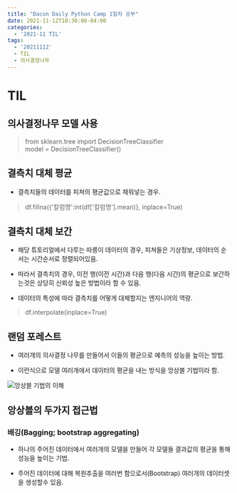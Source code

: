 ```yaml
---
title: "Dacon Daily Python Camp 1일차 공부"
date: 2021-11-12T18:30:00-04:00
categories:
  - '2021-11 TIL'
tags:
  - '20211112'
  - TIL
  - 의사결정나무
---
```



# TIL

## 의사결정나무 모델 사용

> from sklearn.tree import DecisionTreeClassifier  
> model = DecisionTreeClassifier()


## 결측치 대체 평균

* 결측치들의 데이터를 피쳐의 평균값으로 채워넣는 경우.

> df.fillna({'칼럼명':int(df['칼럼명'].mean)}, inplace=True)

## 결측치 대체 보간

* 해당 튜토리얼에서 다루는 따릉이 데이터의 경우, 피쳐들은 기상정보, 데이터의 순서는 시간순서로 정렬되어있음.

* 따라서 결측치의 경우, 이전 행(이전 시간)과 다음 행(다음 시간)의 평균으로 보간하는것은 상당히 신뢰성 높은 방법이라 할 수 있음.

* 데이터의 특성에 따라 결측치를 어떻게 대체할지는 엔지니어의 역량.

> df.interpolate(inplace=True)

    
## 랜덤 포레스트

* 여러개의 의사결정 나무를 만들어서 이들의 평균으로 예측의 성능을 높이는 방법.

* 이런식으로 모델 여러개에서 데이터의 평균을 내는 방식을 앙상블 기법이라 함.

![앙상블 기법의 이해](https://camo.githubusercontent.com/163813d4cc5bd416e2a5249b1a0300a35c6c1496ab894446e5de5233fb9703ee/68747470733a2f2f69302e77702e636f6d2f687567727970696767796b696d2e636f6d2f77702d636f6e74656e742f75706c6f6164732f323031392f30342f72616e646f6d666f72657374332e706e673f726573697a653d383337253243383635)

## 앙상블의 두가지 접근법

### 배깅(Bagging; bootstrap aggregating)

* 하나의 주어진 데이터에서 여러개의 모델을 만들어 각 모델들 결과값의 평균을 통해 성능을 높이는 기법.

* 주어진 데이터에 대해 복원추출을 여러번 함으로서(Bootstrap) 여러개의 데이터셋을 생성할수 있음.
 


